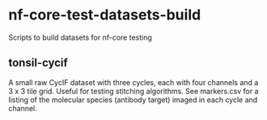 # nf-core-test-datasets-build
Scripts to build datasets for nf-core testing

## tonsil-cycif
A small raw CycIF dataset with three cycles, each with four channels and a 3 x 3
tile grid. Useful for testing stitching algorithms. See markers.csv for a listing
of the molecular species (antibody target) imaged in each cycle and  channel.


